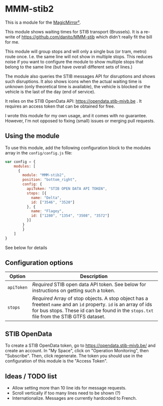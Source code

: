 # MMM-stib2

This is a module for the [MagicMirror²](https://github.com/MichMich/MagicMirror/).

This module shows waiting times for STIB transport (Brussels). It is a re-write of <https://github.com/danito/MMM-stib> which didn't really fit the bill for me.

This module will group stops and will only a single bus (or tram, metro) route once. I.e. the same line will not show in multiple stops. This reduces noise if you want to configure the module to show multiple stops that belong to the same line (but have overall different sets of lines.)

The module also queries the STIB messages API for disruptions and shows such disruptions. It also shows icons when the actual waiting time is unknown (only theoretical time is available), the vehicle is blocked or the vehicle is the last of the day (end of service).

It relies on the STIB OpenData API: <https://opendata.stib-mivb.be> . It requires an access token that can be obtained for free.

I wrote this module for my own usage, and it comes with no guarantee. However, I'm not opposed to fixing (small) issues or merging pull requests.

## Using the module

To use this module, add the following configuration block to the modules array in the `config/config.js` file:

```javascript
var config = {
    modules: [
      {
        module: "MMM-stib2",
        position: "bottom_right",
        config: {
          apiToken: "STIB OPEN DATA API TOKEN",
          stops: [{
            name: "Delta",
            id: ["3546", "3520"]
          }, {
            name: "Flagey",
            id: ["1280", "1354", "3508", "3572"]
          }]
        }
        }
    ]
}
```

See below for details



## Configuration options

Option     | Description
---------- | ----------------------------------------------------------------------------------------------------------------
`apiToken` | _Required_ STIB open data API token. See below for instructions on getting such a token.
`stops`    | _Required_ Array of stop objects. A stop object has a freetext `name` and an `ìd` property. `id` is an array of ids for bus stops. These id can be found in the `stops.txt` file from the STIB GTFS dataset.


## STIB OpenData

To create a STIB OpenData token, go to <https://opendata.stib-mivb.be/> and create an account.
In "My Space", click on "Operation Monitoring", then "Subscribe".
Then, click regenerate. The token you should use in the configuration of this module is the "Access Token".

## Ideas / TODO list

- Allow setting more than 10 line ids for message requests.
- Scroll vertically if too many lines need to be shown (?)
- Internationalize. Messages are currently hardcoded to French.
